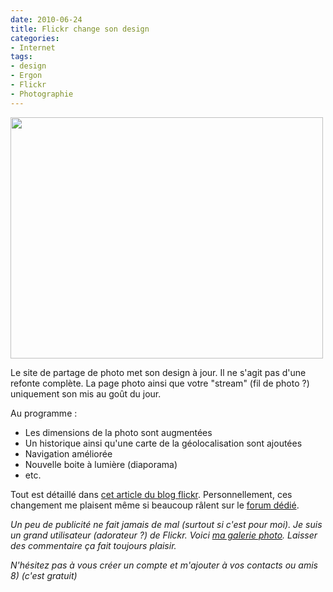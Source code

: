 ```yaml
---
date: 2010-06-24
title: Flickr change son design
categories:
- Internet
tags:
- design
- Ergon
- Flickr
- Photographie
---
```

<img class="alignnone size-medium wp-image-1679" title="La nouvelle page photo" src="https://dlgjp9x71cipk.cloudfront.net/2010/06/4725345795_84b57e770b_o-500x386.png" alt="" width="500" height="386" />

Le site de partage de photo met son design à jour. Il ne s'agit pas d'une refonte complète. La page photo ainsi que votre "stream" (fil de photo ?) uniquement son mis au goût du jour.

<!--more-->

Au programme :
<ul>
	<li>Les dimensions de la photo sont augmentées</li>
	<li>Un historique ainsi qu'une carte de la géolocalisation sont ajoutées</li>
	<li>Navigation améliorée</li>
	<li>Nouvelle boite à lumière (diaporama)</li>
	<li>etc.</li>
</ul>
Tout est détaillé dans <a title="Une nouvelle expérience Photo : vos Photos encore plus belles" href="https://blog.flickr.net/fr/2010/06/23/une-nouvelle-experience-photo-vos-photos-encore-plus-belle/">cet article du blog flickr</a>.
Personnellement, ces changement me plaisent même si beaucoup râlent sur le <a title="Forum Avant première : La Nouvelle Page Photo" href="https://www.flickr.com/groups/newphotopagepreview/">forum dédié</a>.

<em>Un peu de publicité ne fait jamais de mal (surtout si c'est pour moi). Je suis un grand utilisateur (adorateur ?) de Flickr. Voici <a title="Galerie d'alienlebarge sur Flickr" href="https://www.flickr.com/photos/alienlebarge/">ma galerie photo</a>. Laisser des commentaire ça fait toujours plaisir.
</em>

<em>N'hésitez pas à vous créer un compte et m'ajouter à vos contacts ou amis 8) (c'est gratuit)</em>
